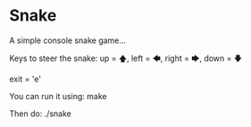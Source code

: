 # Snake

A simple console snake game...

Keys to steer the snake: up = 🡅, left = 🡄, right = 🡆, down = 🡇

exit = 'e'

You can run it using: make

Then do: ./snake
